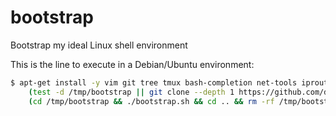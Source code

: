 # bootstrap
Bootstrap my ideal Linux shell environment


This is the line to execute in a Debian/Ubuntu environment:
```bash
$ apt-get install -y vim git tree tmux bash-completion net-tools iproute2 dnsutils neofetch; \
    (test -d /tmp/bootstrap || git clone --depth 1 https://github.com/dyle71/bootstrap.git /tmp/bootstrap); \
    (cd /tmp/bootstrap && ./bootstrap.sh && cd .. && rm -rf /tmp/bootstrap)
```

